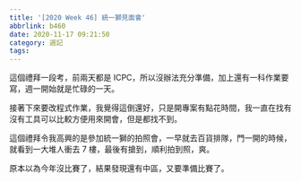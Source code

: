```yaml
---
title: '[2020 Week 46] 統一獅見面會'
abbrlink: b460
date: 2020-11-17 09:21:50
category: 週記
tags:
---
```

這個禮拜一段考，前兩天都是 ICPC，所以沒辦法充分準備，加上還有一科作業要寫，週一開始就是忙碌的一天。
<!-- more -->
接著下來要改程式作業，我覺得這倒還好，只是開專案有點花時間，我一直在找有沒有工具可以比較方便用來開會，但是都找不到。

這個禮拜令我高興的是參加統一獅的拍照會，一早就去百貨排隊，門一開的時候，就看到一大堆人衝去 7 樓，最後有搶到，順利拍到照，爽。

原本以為今年沒比賽了，結果發現還有中區，又要準備比賽了。